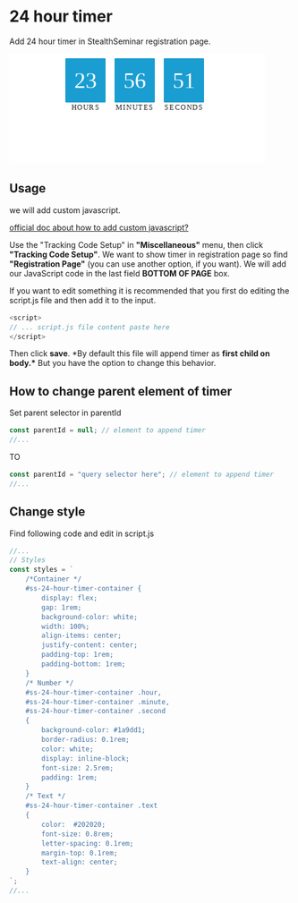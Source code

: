 # 24 hour timer

Add 24 hour timer in StealthSeminar registration page.

![App Screenshot](screenshot.png)

## Usage

we will add custom javascript.

[ official doc about how to add custom javascript? ](https://help.stealthseminarapp.com/en/articles/2802201-custom-javascript)

Use the "Tracking Code Setup" in **"Miscellaneous"** menu, then click **"Tracking Code Setup"**.
We want to show timer in registration page so find **"Registration Page"** (you can use another option, if you want).
We will add our JavaScript code in the last field **BOTTOM OF PAGE** box.

If you want to edit something it is recommended that you first do editing the script.js file and then add it to the input.

```javascript
<script>
// ... script.js file content paste here
</script>
```

Then click **save**. \*By default this file will append timer as **first child on body.\***
But you have the option to change this behavior.

## How to change parent element of timer

Set parent selector in parentId

```javascript
const parentId = null; // element to append timer
//...
```

TO

```javascript
const parentId = "query selector here"; // element to append timer
//...
```

## Change style

Find following code and edit in script.js

```javascript
//...
// Styles
const styles = `
    /*Container */
    #ss-24-hour-timer-container {
        display: flex;
        gap: 1rem;
        background-color: white;
        width: 100%;
        align-items: center;
        justify-content: center;
        padding-top: 1rem;
        padding-bottom: 1rem;
    }
    /* Number */
    #ss-24-hour-timer-container .hour,
    #ss-24-hour-timer-container .minute,
    #ss-24-hour-timer-container .second
    {
        background-color: #1a9dd1;
        border-radius: 0.1rem;
        color: white;
        display: inline-block;
        font-size: 2.5rem;
        padding: 1rem;
    }
    /* Text */
    #ss-24-hour-timer-container .text
    {
        color:  #202020;
        font-size: 0.8rem;
        letter-spacing: 0.1rem;
        margin-top: 0.1rem;
        text-align: center;
    }
`;
//...
```

